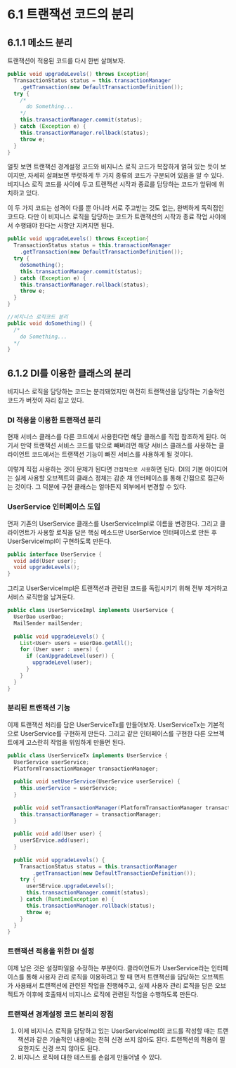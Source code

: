 # 6.1 트랜잭션 코드의 분리

## 6.1.1 메소드 분리

트랜잭션이 적용된 코드를 다시 한번 살펴보자.

```java
public void upgradeLevels() throws Exception{
  TransactionStatus status = this.transactionManager
    .getTransaction(new DefaultTransactionDefinition());
  try {
    /*
      do Something...
    */
    this.transactionManager.commit(status);
  } catch (Exception e) {
    this.transactionManager.rollback(status);
    throw e;
  }
}
```

얼핏 보면 트랜잭션 경계설정 코드와 비지니스 로직 코드가 복잡하게 얽혀 있는 듯이 보이지만, 자세히 살펴보면 뚜렷하게 두 가지 종류의 코드가 구분되어 있음을 알 수 있다. 비지니스 로직 코드를 사이에 두고 트랜잭션 시작과 종료를 담당하는 코드가 앞뒤에 위치하고 있다.

이 두 가지 코드는 성격이 다를 뿐 아니라 서로 주고받는 것도 없는, 완벽하게 독릭접인 코드다. 다만 이 비지니스 로직을 담당하는 코드가 트랜잭션의 시작과 종료 작업 사이에서 수행돼야 한다는 사항만 지켜지면 된다.

```java
public void upgradeLevels() throws Exception{
  TransactionStatus status = this.transactionManager
    .getTransaction(new DefaultTransactionDefinition());
  try {
    doSomething();
    this.transactionManager.commit(status);
  } catch (Exception e) {
    this.transactionManager.rollback(status);
    throw e;
  }
}

//비지니스 로직코드 분리
public void doSomething() {
  /*
    do Something...
  */
}
```

## 6.1.2 DI를 이용한 클래스의 분리

비지니스 로직을 담당하는 코드는 분리돼었지만 여전히 트랜잭션을 담당하는 기술적인 코드가 버젓이 자리 잡고 있다.

### DI 적용을 이용한 트랜잭션 분리

현재 서비스 클래스를 다른 코드에서 사용한다면 해당 클래스를 직접 참조하게 된다. 여기서 만약 트랜잭션 서비스 코드를 밖으로 빼버리면 해당 서비스 클래스를 사용하는 클라이언트 코드에서는 트랜잭션 기능이 빠진 서비스를 사용하게 될 것이다.

이렇게 직접 사용하는 것이 문제가 된다면 `간접적으로 사용`하면 된다. DI의 기본 아이디어는 실제 사용할 오브젝트의 클래스 정체는 감춘 채 인터페이스를 통해 간접으로 접근하는 것이다. 그 덕분에 구현 클래스는 얼마든지 외부에서 변경할 수 있다.

### UserService 인터페이스 도입

먼저 기존의 UserService 클래스를 UserServiceImpl로 이름을 변경한다. 그리고 클라이언트가 사용할 로직을 담은 핵심 메소드만 UserService 인터페이스로 만든 후 UserServiceImpl이 구현하도록 만든다.

```java
public interface UserService {
  void add(User user);
  void upgradeLevels();
}
```

그리고 UserServiceImpl은 트랜잭션과 관련된 코드를 독립시키기 위해 전부 제거하고 서비스 로직만을 남겨둔다.

```java
public class UserServiceImpl implements UserService {
  UserDao userDao;
  MailSender mailSender;
  
  public void upgradeLevels() {
    List<User> users = userDao.getAll();
    for (User user : users) {
      if (canUpgradeLevel(user)) {
        upgradeLevel(user);
      }
    }
  }
}
```

### 분리된 트랜잭션 기능

이제 트랜잭션 처리를 담은 UserServiceTx를 만들어보자. UserServiceTx는 기본적으로 UserService를 구현하게 만든다. 그리고 같은 인터페이스를 구현한 다른 오브젝트에게 고스란히 작업을 위임하게 만들면 된다.

```java
public class UserServiceTx implements UserService {
  UserService userService;
  PlatformTransactionManager transactionManager;
  
  public void setUserService(UserService userService) {
    this.userService = userService;
  }
  
  public void setTransactionManager(PlatformTransactionManager transactionManager) {
    this.transactionManager = transactionManager;
  }
  
  public void add(User user) {
    userSErvice.add(user);
  }
  
  public void upgradeLevels() {
    TransactionStatus status = this.transactionManager
        .getTransaction(new DefaultTransactionDefinition());
    try {
      userSErvice.upgradeLevels();
      this.transactionManager.commit(status);
    } catch (RuntimeException e) {
      this.transactionManager.rollback(status);
      throw e;
    }
  }
}
```

### 트랜잭션 적용을 위한 DI 설정

이제 남은 것은 설정파일을 수정하는 부분이다. 클라이언트가 UserService라는 인터페이스를 통해 사용자 관리 로직을 이용하려고 할 때 먼저 트랜잭션을 담당하는 오브젝트가 사용돼서 트랜잭션에 관련된 작업을 진행해주고, 실제 사용자 관리 로직을 담은 오브젝트가 이후에 호출돼서 비지니스 로직에 관련된 작업을 수행하도록 만든다.


### 트랜잭션 경계설정 코드 분리의 장점

1. 이제 비지니스 로직을 담당하고 있는 UserServiceImpl의 코드를 작성할 때는 트랜잭션과 같은 기술적인 내용에는 전혀 신경 쓰지 않아도 된다. 트랜잭션의 적용이 필요한지도 신경 쓰지 않아도 된다.
2. 비지니스 로직에 대한 테스트를 손쉽게 만들어낼 수 있다.

